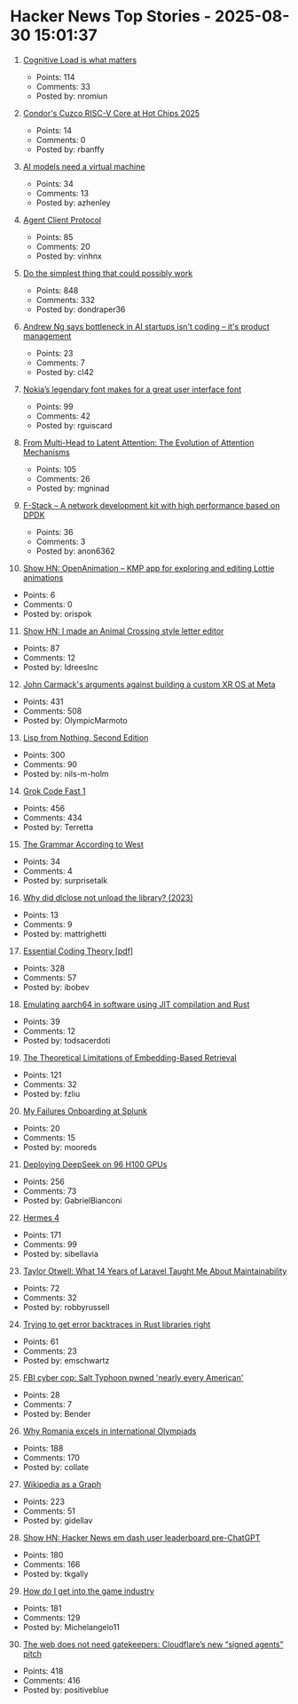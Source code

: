 # Hacker News Top Stories - 2025-08-30 15:01:37

1. [Cognitive Load is what matters](https://github.com/zakirullin/cognitive-load)
   - Points: 114
   - Comments: 33
   - Posted by: nromiun

2. [Condor's Cuzco RISC-V Core at Hot Chips 2025](https://chipsandcheese.com/p/condors-cuzco-risc-v-core-at-hot)
   - Points: 14
   - Comments: 0
   - Posted by: rbanffy

3. [AI models need a virtual machine](https://blog.sigplan.org/2025/08/29/ai-models-need-a-virtual-machine/)
   - Points: 34
   - Comments: 13
   - Posted by: azhenley

4. [Agent Client Protocol](https://agentclientprotocol.com/overview/introduction)
   - Points: 85
   - Comments: 20
   - Posted by: vinhnx

5. [Do the simplest thing that could possibly work](https://www.seangoedecke.com/the-simplest-thing-that-could-possibly-work/)
   - Points: 848
   - Comments: 332
   - Posted by: dondraper36

6. [Andrew Ng says bottleneck in AI startups isn't coding – it's product management](https://www.businessinsider.com/andrew-ng-product-management-bottleneck-coding-ai-startups-2025-8)
   - Points: 23
   - Comments: 7
   - Posted by: cl42

7. [Nokia’s legendary font makes for a great user interface font](https://www.osnews.com/story/143222/it-turns-out-nokias-legendary-font-makes-for-a-great-general-user-interface-font/)
   - Points: 99
   - Comments: 42
   - Posted by: rguiscard

8. [From Multi-Head to Latent Attention: The Evolution of Attention Mechanisms](https://vinithavn.medium.com/from-multi-head-to-latent-attention-the-evolution-of-attention-mechanisms-64e3c0505f24)
   - Points: 105
   - Comments: 26
   - Posted by: mgninad

9. [F-Stack – A network development kit with high performance based on DPDK](https://www.f-stack.org/)
   - Points: 36
   - Comments: 3
   - Posted by: anon6362

10. [Show HN: OpenAnimation – KMP app for exploring and editing Lottie animations](https://github.com/orispok/OpenAnimationApp)
   - Points: 6
   - Comments: 0
   - Posted by: orispok

11. [Show HN: I made an Animal Crossing style letter editor](https://acmail.idreesinc.com)
   - Points: 87
   - Comments: 12
   - Posted by: IdreesInc

12. [John Carmack's arguments against building a custom XR OS at Meta](https://twitter.com/ID_AA_Carmack/status/1961172409920491849)
   - Points: 431
   - Comments: 508
   - Posted by: OlympicMarmoto

13. [Lisp from Nothing, Second Edition](http://t3x.org/lfn/index.html)
   - Points: 300
   - Comments: 90
   - Posted by: nils-m-holm

14. [Grok Code Fast 1](https://x.ai/news/grok-code-fast-1)
   - Points: 456
   - Comments: 434
   - Posted by: Terretta

15. [The Grammar According to West](https://dwest.web.illinois.edu/grammar.html)
   - Points: 34
   - Comments: 4
   - Posted by: surprisetalk

16. [Why did dlclose not unload the library? (2023)](https://kishoreganesh.com/post/why-dl-close-did-not-work/)
   - Points: 13
   - Comments: 9
   - Posted by: mattrighetti

17. [Essential Coding Theory [pdf]](https://cse.buffalo.edu/faculty/atri/courses/coding-theory/book/web-coding-book.pdf)
   - Points: 328
   - Comments: 57
   - Posted by: ibobev

18. [Emulating aarch64 in software using JIT compilation and Rust](https://pitsidianak.is/blog/posts/2025-08-25_emulating_aarch64_in_software_using_JIT_compilation.html)
   - Points: 39
   - Comments: 12
   - Posted by: todsacerdoti

19. [The Theoretical Limitations of Embedding-Based Retrieval](https://arxiv.org/abs/2508.21038)
   - Points: 121
   - Comments: 32
   - Posted by: fzliu

20. [My Failures Onboarding at Splunk](https://people-work.io/blog/my-failures-onboarding-at-splunk/)
   - Points: 20
   - Comments: 15
   - Posted by: mooreds

21. [Deploying DeepSeek on 96 H100 GPUs](https://lmsys.org/blog/2025-05-05-large-scale-ep/)
   - Points: 256
   - Comments: 73
   - Posted by: GabrielBianconi

22. [Hermes 4](https://hermes4.nousresearch.com/)
   - Points: 171
   - Comments: 99
   - Posted by: sibellavia

23. [Taylor Otwell: What 14 Years of Laravel Taught Me About Maintainability](https://maintainable.fm/episodes/taylor-otwell-what-14-years-of-laravel-taught-me-about-maintainability)
   - Points: 72
   - Comments: 32
   - Posted by: robbyrussell

24. [Trying to get error backtraces in Rust libraries right](https://www.iroh.computer/blog/error-handling-in-iroh)
   - Points: 61
   - Comments: 23
   - Posted by: emschwartz

25. [FBI cyber cop: Salt Typhoon pwned 'nearly every American'](https://www.theregister.com/2025/08/28/fbi_cyber_cop_salt_typhoon/)
   - Points: 28
   - Comments: 7
   - Posted by: Bender

26. [Why Romania excels in international Olympiads](https://www.palladiummag.com/2025/08/29/why-romania-excels-in-international-olympiads/)
   - Points: 188
   - Comments: 170
   - Posted by: collate

27. [Wikipedia as a Graph](https://wikigrapher.com/paths)
   - Points: 223
   - Comments: 51
   - Posted by: gidellav

28. [Show HN: Hacker News em dash user leaderboard pre-ChatGPT](https://www.gally.net/miscellaneous/hn-em-dash-user-leaderboard.html)
   - Points: 180
   - Comments: 166
   - Posted by: tkgally

29. [How do I get into the game industry](https://garry.net/posts/how-do-i-get-into-the-game-industry)
   - Points: 181
   - Comments: 129
   - Posted by: Michelangelo11

30. [The web does not need gatekeepers: Cloudflare’s new “signed agents” pitch](https://positiveblue.substack.com/p/the-web-does-not-need-gatekeepers)
   - Points: 418
   - Comments: 416
   - Posted by: positiveblue


